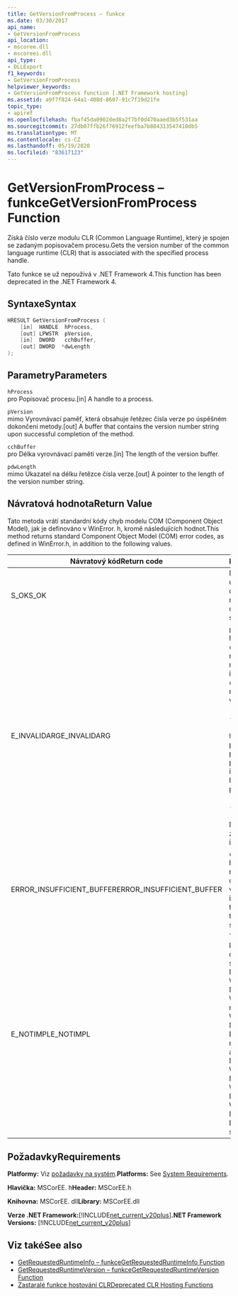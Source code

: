 ```yaml
---
title: GetVersionFromProcess – funkce
ms.date: 03/30/2017
api_name:
- GetVersionFromProcess
api_location:
- mscoree.dll
- mscoreei.dll
api_type:
- DLLExport
f1_keywords:
- GetVersionFromProcess
helpviewer_keywords:
- GetVersionFromProcess function [.NET Framework hosting]
ms.assetid: a9f7f824-64a1-408d-8607-91c7f19d21fe
topic_type:
- apiref
ms.openlocfilehash: fbaf45da0902ded8a2f7bf0d470aaed3b5f531aa
ms.sourcegitcommit: 27db07ffb26f76912feefba7b884313547410db5
ms.translationtype: MT
ms.contentlocale: cs-CZ
ms.lasthandoff: 05/19/2020
ms.locfileid: "83617123"
---
```

# <a name="getversionfromprocess-function"></a><span data-ttu-id="83f03-102">GetVersionFromProcess – funkce</span><span class="sxs-lookup"><span data-stu-id="83f03-102">GetVersionFromProcess Function</span></span>
<span data-ttu-id="83f03-103">Získá číslo verze modulu CLR (Common Language Runtime), který je spojen se zadaným popisovačem procesu.</span><span class="sxs-lookup"><span data-stu-id="83f03-103">Gets the version number of the common language runtime (CLR) that is associated with the specified process handle.</span></span>  
  
 <span data-ttu-id="83f03-104">Tato funkce se už nepoužívá v .NET Framework 4.</span><span class="sxs-lookup"><span data-stu-id="83f03-104">This function has been deprecated in the .NET Framework 4.</span></span>  
  
## <a name="syntax"></a><span data-ttu-id="83f03-105">Syntaxe</span><span class="sxs-lookup"><span data-stu-id="83f03-105">Syntax</span></span>  
  
```cpp  
HRESULT GetVersionFromProcess (  
    [in]  HANDLE  hProcess,
    [out] LPWSTR  pVersion,
    [in]  DWORD   cchBuffer,
    [out] DWORD  *dwLength  
);  
```  
  
## <a name="parameters"></a><span data-ttu-id="83f03-106">Parametry</span><span class="sxs-lookup"><span data-stu-id="83f03-106">Parameters</span></span>  
 `hProcess`  
 <span data-ttu-id="83f03-107">pro Popisovač procesu.</span><span class="sxs-lookup"><span data-stu-id="83f03-107">[in] A handle to a process.</span></span>  
  
 `pVersion`  
 <span data-ttu-id="83f03-108">mimo Vyrovnávací paměť, která obsahuje řetězec čísla verze po úspěšném dokončení metody.</span><span class="sxs-lookup"><span data-stu-id="83f03-108">[out] A buffer that contains the version number string upon successful completion of the method.</span></span>  
  
 `cchBuffer`  
 <span data-ttu-id="83f03-109">pro Délka vyrovnávací paměti verze.</span><span class="sxs-lookup"><span data-stu-id="83f03-109">[in] The length of the version buffer.</span></span>  
  
 `pdwLength`  
 <span data-ttu-id="83f03-110">mimo Ukazatel na délku řetězce čísla verze.</span><span class="sxs-lookup"><span data-stu-id="83f03-110">[out] A pointer to the length of the version number string.</span></span>  
  
## <a name="return-value"></a><span data-ttu-id="83f03-111">Návratová hodnota</span><span class="sxs-lookup"><span data-stu-id="83f03-111">Return Value</span></span>  
 <span data-ttu-id="83f03-112">Tato metoda vrátí standardní kódy chyb modelu COM (Component Object Model), jak je definováno v WinError. h, kromě následujících hodnot.</span><span class="sxs-lookup"><span data-stu-id="83f03-112">This method returns standard Component Object Model (COM) error codes, as defined in WinError.h, in addition to the following values.</span></span>  
  
|<span data-ttu-id="83f03-113">Návratový kód</span><span class="sxs-lookup"><span data-stu-id="83f03-113">Return code</span></span>|<span data-ttu-id="83f03-114">Popis</span><span class="sxs-lookup"><span data-stu-id="83f03-114">Description</span></span>|  
|-----------------|-----------------|  
|<span data-ttu-id="83f03-115">S_OK</span><span class="sxs-lookup"><span data-stu-id="83f03-115">S_OK</span></span>|<span data-ttu-id="83f03-116">Metoda byla úspěšně dokončena.</span><span class="sxs-lookup"><span data-stu-id="83f03-116">The method completed successfully.</span></span>|  
|<span data-ttu-id="83f03-117">E_INVALIDARG</span><span class="sxs-lookup"><span data-stu-id="83f03-117">E_INVALIDARG</span></span>|<span data-ttu-id="83f03-118">`pVersion`má hodnotu null a `cchBuffer` není null nebo naopak.</span><span class="sxs-lookup"><span data-stu-id="83f03-118">`pVersion` is null and `cchBuffer` is not null, or vice versa.</span></span><br /><br /> <span data-ttu-id="83f03-119">-nebo-</span><span class="sxs-lookup"><span data-stu-id="83f03-119">-or-</span></span><br /><br /> <span data-ttu-id="83f03-120">`hProcess`není platným popisovačem procesu.</span><span class="sxs-lookup"><span data-stu-id="83f03-120">`hProcess` is not a valid handle to a process.</span></span><br /><br /> <span data-ttu-id="83f03-121">-nebo-</span><span class="sxs-lookup"><span data-stu-id="83f03-121">-or-</span></span><br /><br /> <span data-ttu-id="83f03-122">Modul CLR není zaveden.</span><span class="sxs-lookup"><span data-stu-id="83f03-122">The CLR is not loaded.</span></span>|  
|<span data-ttu-id="83f03-123">ERROR_INSUFFICIENT_BUFFER</span><span class="sxs-lookup"><span data-stu-id="83f03-123">ERROR_INSUFFICIENT_BUFFER</span></span>|<span data-ttu-id="83f03-124">`cchBuffer`má hodnotu null nebo menší než délka řetězce verze.</span><span class="sxs-lookup"><span data-stu-id="83f03-124">`cchBuffer` is null or less than the length of the version string.</span></span>|  
|<span data-ttu-id="83f03-125">E_NOTIMPL</span><span class="sxs-lookup"><span data-stu-id="83f03-125">E_NOTIMPL</span></span>|<span data-ttu-id="83f03-126">Tato metoda není k dispozici v operačním systému Microsoft Windows 95, Microsoft Windows 98 nebo Microsoft Windows Millennium Edition.</span><span class="sxs-lookup"><span data-stu-id="83f03-126">This method is not available on the Microsoft Windows 95, Microsoft Windows 98, or Microsoft Windows Millennium Edition operating system.</span></span>|  
  
## <a name="requirements"></a><span data-ttu-id="83f03-127">Požadavky</span><span class="sxs-lookup"><span data-stu-id="83f03-127">Requirements</span></span>  
 <span data-ttu-id="83f03-128">**Platformy:** Viz [požadavky na systém](../../get-started/system-requirements.md).</span><span class="sxs-lookup"><span data-stu-id="83f03-128">**Platforms:** See [System Requirements](../../get-started/system-requirements.md).</span></span>  
  
 <span data-ttu-id="83f03-129">**Hlavička:** MSCorEE. h</span><span class="sxs-lookup"><span data-stu-id="83f03-129">**Header:** MSCorEE.h</span></span>  
  
 <span data-ttu-id="83f03-130">**Knihovna:** MSCorEE. dll</span><span class="sxs-lookup"><span data-stu-id="83f03-130">**Library:** MSCorEE.dll</span></span>  
  
 <span data-ttu-id="83f03-131">**Verze .NET Framework:**[!INCLUDE[net_current_v20plus](../../../../includes/net-current-v20plus-md.md)]</span><span class="sxs-lookup"><span data-stu-id="83f03-131">**.NET Framework Versions:** [!INCLUDE[net_current_v20plus](../../../../includes/net-current-v20plus-md.md)]</span></span>  
  
## <a name="see-also"></a><span data-ttu-id="83f03-132">Viz také</span><span class="sxs-lookup"><span data-stu-id="83f03-132">See also</span></span>

- [<span data-ttu-id="83f03-133">GetRequestedRuntimeInfo – funkce</span><span class="sxs-lookup"><span data-stu-id="83f03-133">GetRequestedRuntimeInfo Function</span></span>](getrequestedruntimeinfo-function.md)
- [<span data-ttu-id="83f03-134">GetRequestedRuntimeVersion – funkce</span><span class="sxs-lookup"><span data-stu-id="83f03-134">GetRequestedRuntimeVersion Function</span></span>](getrequestedruntimeversion-function.md)
- [<span data-ttu-id="83f03-135">Zastaralé funkce hostování CLR</span><span class="sxs-lookup"><span data-stu-id="83f03-135">Deprecated CLR Hosting Functions</span></span>](deprecated-clr-hosting-functions.md)
